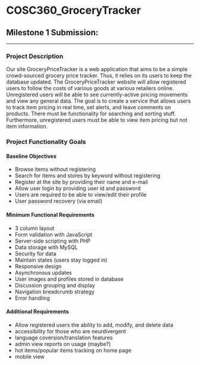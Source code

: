 # COSC360_GroceryTracker

## Milestone 1 Submission:
<hr/>


### Project Description

Our site GroceryPriceTracker is a web application that aims to be a simple crowd-sourced grocery price tracker. Thus, it relies on its users to keep the database updated.
The GroceryPriceTracker website will allow registered users to follow the costs of various goods at various retailers online. Unregistered users will be able to see currently-active pricing movements and view any general data. The goal is to create a service that allows users to track item pricing in real time, set alerts, and leave comments on products. There must be functionality for searching and sorting stuff. Furthermore, unregistered users must be able to view item pricing but not item information.


### Project Functionality Goals

#### Baseline Objectives
- Browse items without registering
- Search for items and stores by keyword without registering
- Register at the site by providing their name and e-mail
- Allow user login by providing user id and password
- Users are required to be able to view/edit their profile
- User password recovery (via email)

#### Minimum Functional Requirements
- 3 column layout
- Form validation with JavaScript
- Server-side scripting with PHP
- Data storage with MySQL
- Security for data
- Maintain states (users stay logged in)
- Responsive design
- Asynchronous updates
- User images and profiles stored in database
- Discussion grouping and display
- Navigation breadcrumb strategy
- Error handling

#### Additional Requirements
- Allow registered users the ability to add, modify, and delete data
- accessibility for those who are neurdivergent
- language coversion/translation features
- admin view reports on usage (maybe?)
- hot items/popular items tracking on home page
- mobile view
